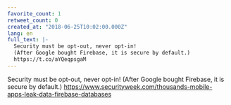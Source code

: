 ```yaml
---
favorite_count: 1
retweet_count: 0
created_at: "2018-06-25T10:02:00.000Z"
lang: en
full_text: |-
  Security must be opt-out, never opt-in!
  (After Google bought Firebase, it is secure by default.)
  https://t.co/aYQeqpsgaM
---
```


Security must be opt-out, never opt-in! (After Google bought Firebase, it is
secure by default.)
<https://www.securityweek.com/thousands-mobile-apps-leak-data-firebase-databases>
